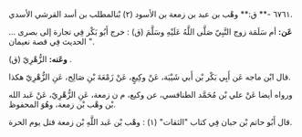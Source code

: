٦٧٦١ -** ق:** وهْب بن عبد بن زمعة بن الأسود (٢) بْنالمطلب بن أسد القرشي الأسدي.

**عَن:** أم سَلَمَة زوج النَّبِيّ صَلَّى اللَّهُ عَلَيْهِ وسَلَّمَ (ق) : خرج أَبُو بَكْر فِي تجارة إلى بصرى ... " الحديث فِي قصة نعيمان.

**وعَنه:** الزُّهْرِيّ (ق) .

قال ابْن ماجه عَن أَبِي بَكْر بْن أَبي شَيْبَة، عَنْ وكِيعٍ، عَنْ زَمْعَةَ بْنِ صَالِح، عَنِ الزُّهْرِيّ هكذا.

ورواه أيضا عَنْ علي بْن مُحَمَّد الطنافسي، عن وكيع، م ن زمعة، عَنِ الزُّهْرِيّ، عَنْ عَبد الله بْن وهْب بْن زمعة، وهُوَ المحفوظ.

قال أَبُو حاتم بْن حبان فِي كتاب "الثقات" (١) : وهْب بْن عَبد اللَّهِ بْن زمعة قتل يوم الحرة.